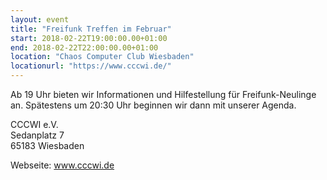 ```yaml
---
layout: event
title: "Freifunk Treffen im Februar"
start: 2018-02-22T19:00:00.00+01:00
end: 2018-02-22T22:00:00.00+01:00
location: "Chaos Computer Club Wiesbaden"
locationurl: "https://www.cccwi.de/"
---
```


Ab 19 Uhr bieten wir Informationen und Hilfestellung für Freifunk-Neulinge an.
Spätestens um 20:30 Uhr beginnen wir dann mit unserer Agenda.

CCCWI e.V.<br>
Sedanplatz 7<br>
65183 Wiesbaden

Webseite: <a href="https://www.cccwi.de">www.cccwi.de</a>
